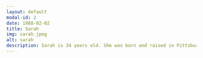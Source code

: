 ```yaml
---
layout: default
modal-id: 2
date: 1988-02-02
title: Sarah
img: sarah.jpeg
alt: sarah
description: Sarah is 34 years old. She was born and raised in Pittsburgh, PA. She graduated from Penn State (main campus) and currently works as a Software Engineer. When she isn't busy FaceTiming with her sister's and their respective kids, she loves to cook (mostly eat), garden, watch reality tv and read. Sarah has a total of 3 siblings and grew up surrounded by a TON of family. Her mom was the baby of 8 siblings and her dad, the baby of 7 siblings! With a large greek and italian family, family is ALWAYS around! 
---
```

